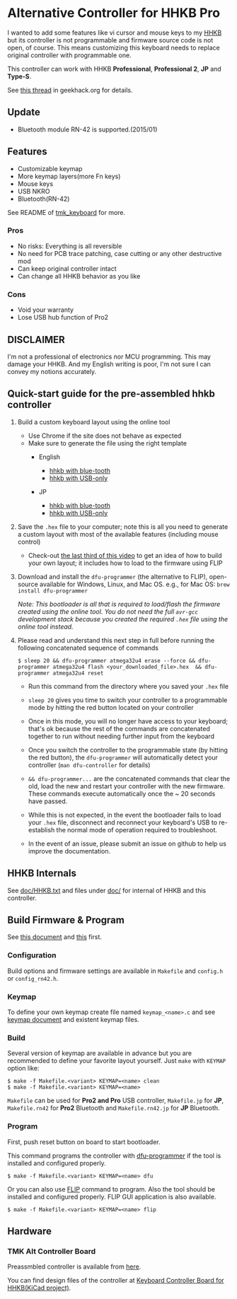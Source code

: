 Alternative Controller for HHKB Pro
===================================
I wanted to add some features like vi cursor and mouse keys to my [HHKB][HHKB] but its controller is not programmable and firmware source code is not open, of course. This means customizing this keyboard needs to replace original controller with programmable one.

This controller can work with HHKB **Professional**, **Professional 2**, **JP** and **Type-S**.

See [this thread][AltController] in geekhack.org for details.

[HHKB]: http://www.pfu.fujitsu.com/hhkeyboard/
[AltController]: http://geekhack.org/index.php?topic=12047.0


## Update
* Bluetooth module RN-42 is supported.(2015/01)


## Features
* Customizable keymap
* More keymap layers(more Fn keys)
* Mouse keys
* USB NKRO
* Bluetooth(RN-42)

See README of [tmk_keyboard] for more.

[tmk_keyboard]: http://github.com/tmk/tmk_keyboard

### Pros
* No risks: Everything is all reversible
* No need for PCB trace patching, case cutting or any other destructive mod
* Can keep original controller intact
* Can change all HHKB behavior as you like

### Cons
* Void your warranty
* Lose USB hub function of Pro2

## DISCLAIMER
I'm not a professional of electronics nor MCU programming. This may damage your HHKB.
And my English writing is poor, I'm not sure I can convey my notions accurately.

## Quick-start guide for the pre-assembled hhkb controller
1. Build a custom keyboard layout using the online tool
   * Use Chrome if the site does not behave as expected
   * Make sure to generate the file using the right template
      *  English
         * [hhkb with blue-tooth](http://www.tmk-kbd.com/tmk_keyboard/editor/unimap/?hhkb_rn42)
         * [hhkb with USB-only](http://www.tmk-kbd.com/tmk_keyboard/editor/unimap/?hhkb)

      *  JP
         * [hhkb with blue-tooth](http://www.tmk-kbd.com/tmk_keyboard/editor/unimap/?hhkb_jp_rn42)
         * [hhkb with USB-only](http://www.tmk-kbd.com/tmk_keyboard/editor/unimap/?hhkb_jp)

1. Save the `.hex` file to your computer; note this is all you need to generate
   a custom layout with most of the available features (including mouse control)
    *  Check-out [the last third of this video](https://www.youtube.com/watch?v=TYmAb8zOPWU&t=561s)
       to get an idea of how to build your own layout; it includes how to load to the firmware using FLIP<P>


1. Download and install the `dfu-programmer` (the alternative to FLIP), open-source available
   for Windows, Linux, and Mac OS.  e.g., for Mac OS: `brew install dfu-programmer` <P>
   _Note: This bootloader is all that is required to load/flash the firmware created
   using the online tool. You do not need the full `avr-gcc` development stack
   because you created the required `.hex` file using the online tool instead._

1. Please read and understand this next step in full before running the
   following concatenated sequence of commands <P>
   ```
   $ sleep 20 && dfu-programmer atmega32u4 erase --force && dfu-programmer atmega32u4 flash <your_downloaded_file>.hex  && dfu-programmer atmega32u4 reset
   ```
   * Run this command from the directory where you saved your `.hex` file
   * `sleep 20` gives you time to switch your controller to a programmable mode
     by hitting the red button located on your controller
   * Once in this mode, you will no longer have access to your keyboard; that's
     ok because the rest of the commands are concatenated together to run without
     needing further input from the keyboard
   * Once you switch the controller to the programmable state (by hitting the
     red button), the `dfu-programmer` will automatically detect your controller (`man
     dfu-controller` for details)
   * `&& dfu-programmer...` are the concatenated commands that clear
     the old, load the new and restart your controller with the new firmware.
     These commands execute automatically once the ~ 20 seconds have passed.

   * While this is not expected, in the event the bootloader fails to load
     your `.hex` file, disconnect and reconnect your keyboard's USB to
     re-establish the normal mode of operation required to troubleshoot.

   * In the event of an issue, please submit an issue on github to help us
     improve the documentation.



## HHKB Internals
See [doc/HHKB.txt](doc/HHKB.txt) and files under [doc/](doc/) for internal of HHKB and this controller.


## Build Firmware & Program
See [this document](../../tmk_core/doc/build.md) and [this](https://github.com/tmk/tmk_keyboard/wiki#build-firmware) first.

### Configuration
Build options and firmware settings are available in `Makefile` and `config.h` or `config_rn42.h`.


### Keymap
To define your own keymap create file named `keymap_<name>.c` and see [keymap document](../../tmk_core/doc/keymap.md) and existent keymap files.


### Build
Several version of keymap are available in advance but you are recommended to define your favorite layout yourself. Just `make` with `KEYMAP` option like:

    $ make -f Makefile.<variant> KEYMAP=<name> clean
    $ make -f Makefile.<variant> KEYMAP=<name>

`Makefile` can be used for **Pro2 and Pro** USB controller, `Makefile.jp` for **JP**, `Makefile.rn42` for **Pro2** Bluetooth and `Makefile.rn42.jp` for **JP** Bluetooth.


### Program
First, push reset button on board to start bootloader.

This command programs the controller with [dfu-programmer] if the tool is installed and configured properly.

    $ make -f Makefile.<variant> KEYMAP=<name> dfu

Or you can also use [FLIP] command to program. Also the tool should be installed and configured properly. FLIP GUI application is also available.

    $ make -f Makefile.<variant> KEYMAP=<name> flip



## Hardware

### TMK Alt Controller Board
Preassmbled controller is available from [here](https://geekhack.org/index.php?topic=71517.0).

You can find design files of the controller at [Keyboard Controller Board for HHKB(KiCad project)](https://github.com/tmk/HHKB_controller).


[dfu-programmer]: http://dfu-programmer.sourceforge.net/
[FLIP]: http://www.atmel.com/tools/FLIP.aspx
